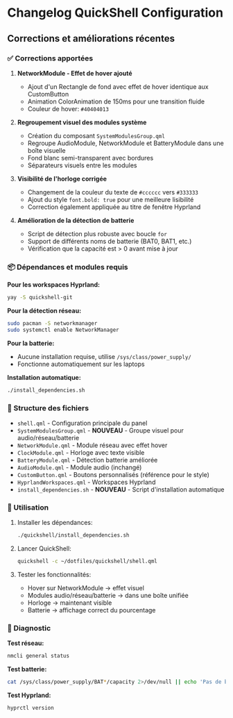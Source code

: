 # Changelog QuickShell Configuration

## Corrections et améliorations récentes

### ✅ Corrections apportées

1. **NetworkModule - Effet de hover ajouté**
   - Ajout d'un Rectangle de fond avec effet de hover identique aux CustomButton
   - Animation ColorAnimation de 150ms pour une transition fluide
   - Couleur de hover: `#40404013`

2. **Regroupement visuel des modules système**
   - Création du composant `SystemModulesGroup.qml`
   - Regroupe AudioModule, NetworkModule et BatteryModule dans une boîte visuelle
   - Fond blanc semi-transparent avec bordures
   - Séparateurs visuels entre les modules

3. **Visibilité de l'horloge corrigée**
   - Changement de la couleur du texte de `#cccccc` vers `#333333`
   - Ajout du style `font.bold: true` pour une meilleure lisibilité
   - Correction également appliquée au titre de fenêtre Hyprland

4. **Amélioration de la détection de batterie**
   - Script de détection plus robuste avec boucle `for`
   - Support de différents noms de batterie (BAT0, BAT1, etc.)
   - Vérification que la capacité est > 0 avant mise à jour

### 📦 Dépendances et modules requis

**Pour les workspaces Hyprland:**
```bash
yay -S quickshell-git
```

**Pour la détection réseau:**
```bash
sudo pacman -S networkmanager
sudo systemctl enable NetworkManager
```

**Pour la batterie:**
- Aucune installation requise, utilise `/sys/class/power_supply/`
- Fonctionne automatiquement sur les laptops

**Installation automatique:**
```bash
./install_dependencies.sh
```

### 🎨 Structure des fichiers

- `shell.qml` - Configuration principale du panel
- `SystemModulesGroup.qml` - **NOUVEAU** - Groupe visuel pour audio/réseau/batterie
- `NetworkModule.qml` - Module réseau avec effet hover
- `ClockModule.qml` - Horloge avec texte visible
- `BatteryModule.qml` - Détection batterie améliorée
- `AudioModule.qml` - Module audio (inchangé)
- `CustomButton.qml` - Boutons personnalisés (référence pour le style)
- `HyprlandWorkspaces.qml` - Workspaces Hyprland
- `install_dependencies.sh` - **NOUVEAU** - Script d'installation automatique

### 🚀 Utilisation

1. Installer les dépendances:
   ```bash
   ./quickshell/install_dependencies.sh
   ```

2. Lancer QuickShell:
   ```bash
   quickshell -c ~/dotfiles/quickshell/shell.qml
   ```

3. Tester les fonctionnalités:
   - Hover sur NetworkModule → effet visuel
   - Modules audio/réseau/batterie → dans une boîte unifiée
   - Horloge → maintenant visible
   - Batterie → affichage correct du pourcentage

### 🔧 Diagnostic

**Test réseau:**
```bash
nmcli general status
```

**Test batterie:**
```bash
cat /sys/class/power_supply/BAT*/capacity 2>/dev/null || echo 'Pas de batterie'
```

**Test Hyprland:**
```bash
hyprctl version
